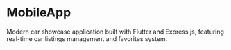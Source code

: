 # MobileApp
Modern car showcase application built with Flutter and Express.js, featuring real-time car listings management and favorites system.
